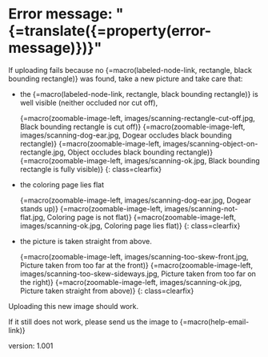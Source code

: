 # Error message: "{=translate({=property(error-message)})}"

If uploading fails because no {=macro(labeled-node-link, rectangle, black bounding rectangle)} was found, take a new picture and take care that:

* the {=macro(labeled-node-link, rectangle, black bounding rectangle)} is well visible (neither occluded nor cut off),

    {=macro(zoomable-image-left, images/scanning-rectangle-cut-off.jpg, Black bounding rectangle is cut off)}
    {=macro(zoomable-image-left, images/scanning-dog-ear.jpg, Dogear occludes black bounding rectangle)}
    {=macro(zoomable-image-left, images/scanning-object-on-rectangle.jpg, Object occludes black bounding rectangle)}
    {=macro(zoomable-image-left, images/scanning-ok.jpg, Black bounding rectangle is fully visible)}
{: class=clearfix}

* the coloring page lies flat

    {=macro(zoomable-image-left, images/scanning-dog-ear.jpg, Dogear stands up)}
    {=macro(zoomable-image-left, images/scanning-not-flat.jpg, Coloring page is not flat)}
    {=macro(zoomable-image-left, images/scanning-ok.jpg, Coloring page lies flat)}
{: class=clearfix}

* the picture is taken straight from above.

    {=macro(zoomable-image-left, images/scanning-too-skew-front.jpg, Picture taken from too far at the front)}
    {=macro(zoomable-image-left, images/scanning-too-skew-sideways.jpg, Picture taken from too far on the right)}
    {=macro(zoomable-image-left, images/scanning-ok.jpg, Picture taken straight from above)}
{: class=clearfix}

Uploading this new image should work.

If it still does not work, please send us the image to {=macro(help-email-link)}


version: 1.001
